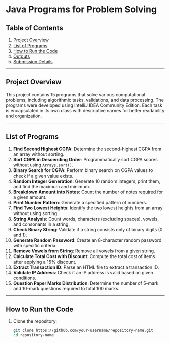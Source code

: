 # Java Programs for Problem Solving 

## Table of Contents
1. [Project Overview](#project-overview)
2. [List of Programs](#list-of-programs)
3. [How to Run the Code](#how-to-run-the-code)
4. [Outputs](#outputs)
5. [Submission Details](#submission-details)

---

## Project Overview

This project contains 15 programs that solve various computational problems, including algorithmic tasks, validations, and data processing. The programs were developed using IntelliJ IDEA Community Edition. Each task is encapsulated in its own class with descriptive names for better readability and organization.

---

## List of Programs

1. **Find Second Highest CGPA**: Determine the second-highest CGPA from an array without sorting.
2. **Sort CGPA in Descending Order**: Programmatically sort CGPA scores without using `Arrays.sort()`.
3. **Binary Search for CGPA**: Perform binary search on CGPA values to check if a given value exists.
4. **Random Integer Generation**: Generate 10 random integers, print them, and find the maximum and minimum.
5. **Breakdown Amount into Notes**: Count the number of notes required for a given amount.
6. **Print Number Pattern**: Generate a specified pattern of numbers.
7. **Find Two Lowest Heights**: Identify the two lowest heights from an array without using sorting.
8. **String Analysis**: Count words, characters (excluding spaces), vowels, and consonants in a string.
9. **Check Binary String**: Validate if a string consists only of binary digits (0 and 1).
10. **Generate Random Password**: Create an 8-character random password with specific criteria.
11. **Remove Vowels from String**: Remove all vowels from a given string.
12. **Calculate Total Cost with Discount**: Compute the total cost of items after applying a 15% discount.
13. **Extract Transaction ID**: Parse an HTML file to extract a transaction ID.
14. **Validate IP Address**: Check if an IP address is valid based on given conditions.
15. **Question Paper Marks Distribution**: Determine the number of 5-mark and 10-mark questions required to total 100 marks.

---

## How to Run the Code

1. Clone the repository:
   ```bash
   git clone https://github.com/your-username/repository-name.git
   cd repository-name
